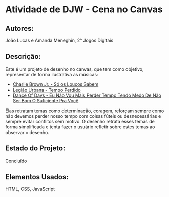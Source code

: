 # Atividade de DJW - Cena no Canvas

## Autores:
João Lucas e Amanda Meneghin, 2° Jogos Digitais

## Descrição:
Este é um projeto de desenho no canvas, que tem como objetivo, representar de forma ilustrativa as músicas:
- [Charlie Brown Jr. - Só os Loucos Sabem](https://www.youtube.com/watch?v=JRJj4z-prvM)
- [Legião Urbana - Tempo Perdido](https://www.youtube.com/watch?v=2hr7Uqu6G80)
- [Dance Of Days - Eu Não Vou Mais Perder Tempo Tendo Medo De Não Ser Bom O Suficiente Pra Você](https://www.youtube.com/watch?v=wD1xSPx3U-c)

Elas retratam temas como determinação, coragem, reforçam sempre como não devemos perder nosso tempo
com coisas fúteis ou desnecessárias e sempre evitar conflitos sem motivo. 
 O desenho retrata esses temas de forma simplificada e tenta fazer o usuário refletir sobre estes temas ao observar o desenho.

## Estado do Projeto:
Concluído

## Elementos Usados:
HTML, CSS, JavaScript




